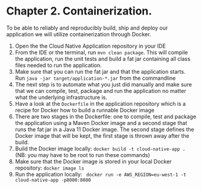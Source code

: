 # Chapter 2. Containerization.

To be able to reliably and reproducibly build, ship and deploy our application we will utilize containerization through Docker.

1. Open the the Cloud Native Application repository in your IDE
1. From the IDE or the terminal, run `mvn clean package`. This will compile the application, run the unit tests and build a fat jar containing all class files needed to run the application.
1. Make sure that you can run the fat jar and that the application starts. Run `java -jar target/application-*.jar` from the commandline
1. The next step is to automate what you just did manually and make sure that we can compile, test, package and run the application no matter what the underlying infrastructure is.
1. Have a look at the `Dockerfile` in the application repository which is a recipe for Docker how to build a runnable Docker image
1. There are two stages in the Dockerfile: one to compile, test and package the application using a Maven Docker image and a second stage that runs the fat jar in a Java 11 Docker image. The second stage defines the Docker image that will be kept, the first stage is thrown away after the build.
1. Build the Docker image locally: `docker build -t cloud-native-app .` (NB: you may have to be root to run these commands)
1. Make sure that the Docker image is stored in your local Docker repository: `docker image ls`
1. Run the application locally: ` docker run -e AWS_REGION=eu-west-1 -t cloud-native-app -p8080:8080` 

